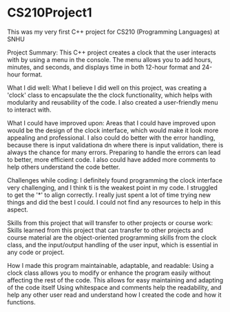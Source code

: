# CS210Project1
This was my very first C++ project for CS210 (Programming Languages) at SNHU

Project Summary:
This C++ project creates a clock that the user interacts with by using a menu in the console.  The menu allows you to add hours, minutes, and seconds, and displays time in both 12-hour format and 24-hour format.   

What I did well:
What I believe I did well on this project, was creating a 'clock' class to encapsulate the the clock functionality, which helps with modularity and reusability of the code. I also created a user-friendly menu to interact with.

What I could have improved upon:
Areas that I could have improved upon would be the design of the clock interface, which would make it look more appealing and professional. I also could do better with the error handling, because there is input validationa dn where there is input validation, there is always the chance for many errors. Preparing to handle the errors can lead to better, more efficient code. I also could have added more comments to help others understand the code better. 

Challenges while coding:
I definitely found programming the clock interface very challenging, and I think ti is the weakest point in my code. I struggled to get the '*' to align correctly. I really just spent a lot of time trying new things and did the best I could. I could not find any resources to help in this aspect. 

Skills from this project that will transfer to other projects or course work:
Skills learned from this project that can transfer to other projects and course material are the object-oriented programming skills from the clock class, and the input/output handling of the user input,  which is essential in any code or project. 

How I made this program maintainable, adaptable, and readable:
Using a clock class allows you to modify or enhance the program easily without affecting the rest of the code. This allows for easy maintaining and adapting of the code itself Using whitespace and comments help the readability, and help any other user read and understand how I created the code and how it functions. 


